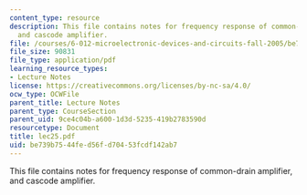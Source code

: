 ```yaml
---
content_type: resource
description: This file contains notes for frequency response of common-drain amplifier,
  and cascode amplifier.
file: /courses/6-012-microelectronic-devices-and-circuits-fall-2005/be739b7544fed56fd70453fcdf142ab7_lec25.pdf
file_size: 90831
file_type: application/pdf
learning_resource_types:
- Lecture Notes
license: https://creativecommons.org/licenses/by-nc-sa/4.0/
ocw_type: OCWFile
parent_title: Lecture Notes
parent_type: CourseSection
parent_uid: 9ce4c04b-a600-1d3d-5235-419b2783590d
resourcetype: Document
title: lec25.pdf
uid: be739b75-44fe-d56f-d704-53fcdf142ab7
---
```

This file contains notes for frequency response of common-drain amplifier, and cascode amplifier.